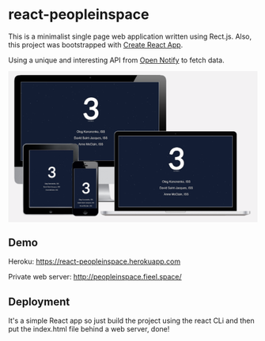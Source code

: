 # react-peopleinspace

This is a minimalist single page web application written using Rect.js. Also, this project was bootstrapped with [Create React App](https://github.com/facebook/create-react-app).


Using a unique and interesting API from [Open Notify](http://open-notify.org/Open-Notify-API/People-In-Space/) to fetch data.

<img align="center" src="docs/Devices-mockups-screenshot.PNG">

## Demo

Heroku: https://react-peopleinspace.herokuapp.com

Private web server: http://peopleinspace.fieel.space/

## Deployment

It's a simple React app so just build the project using the react CLi and then put the index.html file behind a web server, done!